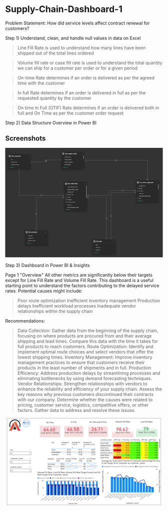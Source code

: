 # Supply-Chain-Dashboard-1

Problem Statement:
How did service levels affect contract renewal for customers? 

Step 1) Understand, clean, and handle null values in data on Excel 
>Line Fill Rate is used to understand how many lines have been shipped out of the total lines ordered

>Volume fill rate or case fill rate is used to understand the total quantity we can ship for a customer per order or for a given period

> On-time Rate determines if an order is delivered as per the agreed time with the customer

>In full Rate determines if an order is delivered in full as per the requested quantity by the customer

>On time In Full (OTIF) Rate determines if an order is delivered both in full and On Time as per the customer order request


Step 2)
Data Structure Overview in Power BI 

## Screenshots

![Screen Shot 2025-03-04 at 4 59 38 PM](https://github.com/UserDna95/Supply-Chain-Dashboard-1/blob/main/2025-03-04%20(3).png)

Step 3) 
Dashboard in Power BI & Insights

Page 1 "Overview"
All other metrics are significantly below their targets except for Line Fill Rate and Volume Fill Rate. This dashboard is a useful starting point to understand the factors contributing to the delayed service rates. Potential causes might include:
>Poor route optimization
>Inefficient inventory management
>Production delays
>Inefficient workload processes
>Inadequate vendor relationships within the supply chain

Recommendations:
>Data Collection: Gather data from the beginning of the supply chain, focusing on where products are procured from and their average shipping and lead times. Compare this data with the time it takes for full products to reach customers.
>Route Optimization: Identify and implement optimal route choices and select vendors that offer the lowest shipping times.
>Inventory Management: Improve inventory management practices to ensure that customers receive their products in the least number of shipments and in full.
>Production Efficiency: Address production delays by streamlining processes and eliminating bottlenecks by using demand forecasting techniques. 
>Vendor Relationships: Strengthen relationships with vendors to enhance the reliability and efficiency of your supply chain.
>Assess the key reasons why previous customers discontinued their contracts with our company. Determine whether the causes were related to pricing, customer service, logistics, competitive offers, or other factors. Gather data to address and resolve these issues.

![Screen Shot 2025-03-04 at 4 59 38 PM](https://github.com/UserDna95/Supply-Chain-Dashboard-1/blob/main/2025-03-04%20(1).png)

